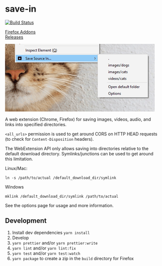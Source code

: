 # save-in

[![Build Status](https://travis-ci.org/gyng/save-in.svg?branch=master)](https://travis-ci.org/gyng/save-in)

[Firefox Addons](https://addons.mozilla.org/en-US/firefox/addon/save-in)<br />
[Releases](https://github.com/gyng/save-in/releases/)

![Screenshot](docs/screenshot.png)

A web extension (Chrome, Firefox) for saving images, videos, audio, and links into specified directories.

`<all_urls>` permission is used to get around CORS on HTTP HEAD requests (to check for `Content-Disposition` headers).

The WebExtension API only allows saving into directories relative to the default download directory. Symlinks/junctions can be used to get around this limitation.

Linux/Mac:

    ln -s /path/to/actual /default_download_dir/symlink

Windows

    mklink /default_download_dir/symlink /path/to/actual

See the options page for usage and more information.

## Development

1. Install dev dependencies `yarn install`
2. Develop
3. `yarn prettier` and/or `yarn prettier:write`
4. `yarn lint` and/or `yarn lint:fix`
5. `yarn test` and/or `yarn test:watch`
6. `yarn package` to create a zip in the `build` directory for Firefox
